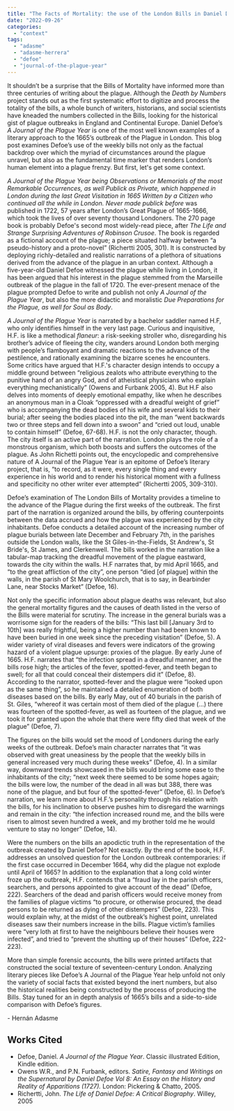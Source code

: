 ```yaml
---
title: "The Facts of Mortality: the use of the London Bills in Daniel Dafoe’s A Journal of the Plague Year."
date: "2022-09-26"
categories: 
  - "context"
tags: 
  - "adasme"
  - "adasme-herrera"
  - "defoe"
  - "journal-of-the-plague-year"
---
```


It shouldn’t be a surprise that the Bills of Mortality have informed more than three centuries of writing about the plague. Although the _Death by Numbers_ project stands out as the first systematic effort to digitize and process the totality of the bills, a whole bunch of writers, historians, and social scientists have kneaded the numbers collected in the Bills, looking for the historical gist of plague outbreaks in England and Continental Europe. Daniel Defoe’s _A Journal of the Plague Year_ is one of the most well known examples of a literary approach to the 1665’s outbreak of the Plague in London. This blog post examines Defoe’s use of the weekly bills not only as the factual backdrop over which the myriad of circumstances around the plague unravel, but also as the fundamental time marker that renders London’s human element into a plague frenzy. But first, let's get some context.

_A Journal of the Plague Year being Observations or Memorials of the most Remarkable Occurrences, as well Publick as Private, which happened in London during the last Great Visitation in 1665 Written by a Citizen who continued all the while in London. Never made publick before_ was published in 1722, 57 years after London’s Great Plague of 1665-1666, which took the lives of over seventy thousand Londoners. The 270 page book is probably Defoe's second most widely-read piece, after _The Life and Strange Surprising Adventures of Robinson Crusoe_. The book is regarded as a fictional account of the plague; a piece situated halfway between “a pseudo-history and a proto-novel” (Richertti 2005, 301). It is constructed by deploying richly-detailed and realistic narrations of a plethora of situations derived from the advance of the plague in an urban context. Although a five-year-old Daniel Defoe witnessed the plague while living in London, it has been argued that his interest in the plague stemmed from the Marseille outbreak of the plague in the fall of 1720. The ever-present menace of the plague prompted Defoe to write and publish not only _A Journal of the Plague Year_, but also the more didactic and moralistic _Due Preparations for the Plague, as well for Soul as Body_.

_A Journal of the Plague Year_ is narrated by a bachelor saddler named H.F, who only identifies himself in the very last page. Curious and inquisitive, H.F. is like a methodical _flaneur_: a risk-seeking stroller who, disregarding his brother’s advice of fleeing the city, wanders around London both merging with people’s flamboyant and dramatic reactions to the advance of the pestilence, and rationally examining the bizarre scenes he encounters. Some critics have argued that H.F.'s character design intends to occupy a middle ground between “religious zealots who attribute everything to the punitive hand of an angry God, and of atheistical physicians who explain everything mechanistically” (Owens and Furbank 2005, 4). But H.F also delves into moments of deeply emotional empathy, like when he describes an anonymous man in a Cloak “oppressed with a dreadful weight of grief” who is accompanying the dead bodies of his wife and several kids to their burial; after seeing the bodies placed into the pit, the man “went backwards two or three steps and fell down into a swoon” and “cried out loud, unable to contain himself” (Defoe, 67-68). H.F. is not the only character, though. The city itself is an active part of the narration. London plays the role of a monstrous organism, which both boosts and suffers the outcomes of the plague. As John Richetti points out, the encyclopedic and comprehensive nature of A Journal of the Plague Year is an epitome of Defoe’s literary project, that is, “to record, as it were, every single thing and every experience in his world and to render his historical moment with a fullness and specificity no other writer ever attempted” (Richertti 2005, 309-310).

Defoe’s examination of The London Bills of Mortality provides a timeline to the advance of the Plague during the first weeks of the outbreak. The first part of the narration is organized around the bills, by offering counterpoints between the data accrued and how the plague was experienced by the city inhabitants. Defoe conducts a detailed account of the increasing number of plague burials between late December and February 7th, in the parishes outside the London walls, like the St Giles-in-the-Fields, St Andrew's, St Bride's, St James, and Clerkenwell. The bills worked in the narration like a tabular-map tracking the dreadful movement of the plague eastward, towards the city within the walls. H.F narrates that, by mid April 1665, and “to the great affliction of the city”, one person “died \[of plague\] within the walls, in the parish of St Mary Woolchurch, that is to say, in Bearbinder Lane, near Stocks Market” (Defoe, 16).

Not only the specific information about plague deaths was relevant, but also the general mortality figures and the causes of death listed in the verso of the Bills were material for scrutiny. The increase in the general burials was a worrisome sign for the readers of the bills: “This last bill \[January 3rd to 10th\] was really frightful, being a higher number than had been known to have been buried in one week since the preceding visitation” (Defoe, 5). A wider variety of viral diseases and fevers were indicators of the growing hazard of a violent plague upsurge: proxies of the plague. By early June of 1665. H.F. narrates that “the infection spread in a dreadful manner, and the bills rose high; the articles of the fever, spotted-fever, and teeth began to swell; for all that could conceal their distempers did it” (Defoe, 8). According to the narrator, spotted-fever and the plague were “looked upon as the same thing”, so he maintained a detailed enumeration of both diseases based on the bills. By early May, out of 40 burials in the parish of St. Giles, “whereof it was certain most of them died of the plague (...) there was fourteen of the spotted-fever, as well as fourteen of the plague, and we took it for granted upon the whole that there were fifty died that week of the plague” (Defoe, 7).

The figures on the bills would set the mood of Londoners during the early weeks of the outbreak. Defoe’s main character narrates that “it was observed with great uneasiness by the people that the weekly bills in general increased very much during these weeks” (Defoe, 4). In a similar way, downward trends showcased in the bills would bring some ease to the inhabitants of the city; “next week there seemed to be some hopes again; the bills were low, the number of the dead in all was but 388, there was none of the plague, and but four of the spotted-fever” (Defoe, 6). In Defoe’s narration, we learn more about H.F.’s personality through his relation with the bills, for his inclination to observe pushes him to disregard the warnings and remain in the city: “the infection increased round me, and the bills were risen to almost seven hundred a week, and my brother told me he would venture to stay no longer” (Defoe, 14).

Were the numbers on the bills an apodictic truth in the representation of the outbreak created by Daniel Defoe? Not exactly. By the end of the book, H.F. addresses an unsolved question for the London outbreak contemporaries: if the first case occurred in December 1664, why did the plague not explode until April of 1665? In addition to the explanation that a long cold winter froze up the outbreak, H.F. contends that a “fraud lay in the parish officers, searchers, and persons appointed to give account of the dead” (Defoe, 222). Searchers of the dead and parish officers would receive money from the families of plague victims “to procure, or otherwise procured, the dead persons to be returned as dying of other distempers” (Defoe, 223). This would explain why, at the midst of the outbreak’s highest point, unrelated diseases saw their numbers increase in the bills. Plague victim’s families were “very loth at first to have the neighbours believe their houses were infected”, and tried to “prevent the shutting up of their houses” (Defoe, 222-223).

More than simple forensic accounts, the bills were printed artifacts that constructed the social texture of seventeen-century London. Analyzing literary pieces like Defoe’s A Journal of the Plague Year help unfold not only the variety of social facts that existed beyond the inert numbers, but also the historical realities being constructed by the process of producing the Bills. Stay tuned for an in depth analysis of 1665’s bills and a side-to-side comparison with Defoe’s figures.

\- Hernán Adasme

## Works Cited

- Defoe, Daniel. _A Journal of the Plague Year_. Classic illustrated Edition, Kindle edition.
- Owens W.R., and P.N. Furbank, editors. _Satire, Fantasy and Writings on the Supernatural by Daniel Defoe Vol 8: An Essay on the History and Reality of Apparitions (1727)._ London: Pickering & Chatto, 2005.
- Richertti, John. _The Life of Daniel Defoe: A Critical Biography_. Willey, 2005
